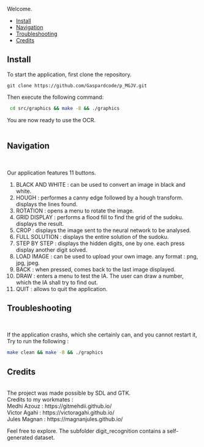 
Welcome. 
<br /> 

- [Install](#install)
- [Navigation](#navigation)
- [Troubleshooting](#troubleshooting)
- [Credits](#credits)


## Install

To start the application, first clone the repository.  <br />
```git
git clone https://github.com/Gaspardcode/p_MGJV.git
```

Then execute the following command:  <br />

```bash
 cd src/graphics && make -B && ./graphics
```

You are now ready to use the OCR.
 <br />  <br />


## Navigation  
<br />

Our application features 11 buttons.  <br />
1. BLACK AND WHITE : can be used to convert an image in black and white.
2. HOUGH : performes a canny edge followed by a hough transform.
            displays the lines found. <br />
3. ROTATION : opens a menu to rotate the image. <br />
4. GRID DISPLAY : performs a flood fill to find the grid of the sudoku.
                    displays the result. <br />
5. CROP : displays the image sent to the neural network to be analysed. <br />
6. FULL SOLUTION : displays the entire solution of the sudoku. <br />
7. STEP BY STEP : displays the hidden digits, one by one.
                    each press display another digit solved. <br />
8. LOAD IMAGE : can be used to upload your own image.
                any format : png, jpg, jpeg. <br />
9. BACK : when pressed, comes back to the last image displayed. <br />
10. DRAW : enters a menu to test the IA.
            The user can draw a number, which the IA shall try to find out. <br />
11. QUIT : allows to quit the application. <br />

## Troubleshooting
<br/>

If the application crashs, which she certainly can, and you cannot restart it, Try to run the following : <br/>
```bash
make clean && make -B && ./graphics
```

## Credits 
<br />
The project was made possible by SDL and GTK. <br />
Credits to my workmates : <br />
Medhi Azouz : https://gitmehdii.github.io/ <br />
Victor Agahi : https://victoragahi.github.io/ <br />
Jules Magnan : https://magnanjules.github.io/ <br />

Feel free to explore. The subfolder digit_recognition contains a self-generated dataset. <br />

